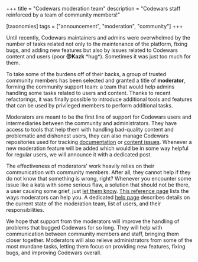 +++
title = "Codewars moderation team"
description = "Codewars staff reinforced by a team of community members!"

[taxonomies]
tags = ["announcement", "moderation", "community"]
+++


Until recently, Codewars maintainers and admins were overwhelmed by the number of tasks related not only to the maintenance of the platform, fixing bugs, and adding new features but also by issues related to Codewars content and users (poor **@Kazk** \*hug\*). Sometimes it was just too much for them.

To take some of the burdens off of their backs, a group of trusted community members has been selected and granted a title of **moderator**, forming the community support team: a team that would help admins handling some tasks related to users and content. Thanks to recent refactorings, it was finally possible to introduce additional tools and features that can be used by privileged members to perform additional tasks.

Moderators are meant to be the first line of support for Codewars users and intermediaries between the community and administrators. They have access to tools that help them with handling bad-quality content and problematic and dishonest users, they can also manage Codewars repositories used for tracking [documentation](https://github.com/codewars/docs) or [content issues](https://github.com/codewars/content-issues/issues). Whenever a new moderation feature will be added which would be in some way helpful for regular users, we will announce it with a dedicated post.

The effectiveness of moderators' work heavily relies on their communication with community members. After all, they cannot help if they do not know that something is wrong, right? Whenever you encounter some issue like a kata with some serious flaw, a solution that should not be there, a user causing some grief, just [let them know](https://docs.codewars.com/community/moderation/#how-to-get-in-touch). [This reference page](https://docs.codewars.com/community/moderation-tools/) lists the ways moderators can help you. A dedicated [help page](https://docs.codewars.com/community/moderation/#moderators) describes details on the current state of the moderation team, list of users, and their responsibilities.

We hope that support from the moderators will improve the handling of problems that bugged Codewars for so long. They will help with communication between community members and staff, bringing them closer together. Moderators will also relieve administrators from some of the most mundane tasks, letting them focus on providing new features, fixing bugs, and improving Codewars overall.
